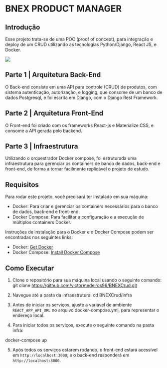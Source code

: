 # BNEX PRODUCT MANAGER

## Introdução

Esse projeto trata-se de uma POC (proof of concept), para integração e deploy de um CRUD utilizando as tecnologias Python/Django, React JS, e Docker.

<img src="https://static.vecteezy.com/system/resources/previews/019/629/263/original/cobra-icon-vector.jpg" >

## Parte 1 | Arquitetura Back-End

O Back-end consiste em uma API para controle (CRUD) de produtos, com sistema autenticação, autorização, e logging, que consome de um banco de dados Postgresql, e foi escrita em Django, com o Django Rest Framework.

## Parte 2 | Arquitetura Front-End

O Front-end foi criado com os frameworks React-js e Materialize CSS, e consome a API gerada pelo backend. 

## Parte 3 | Infraestrutura

Utilizando o orquestrador Docker compose, foi estruturada uma infraestrutura para gerenciar os containers de banco de dados, back-end e front-end, de forma a tornar facilmente replicável o projeto de estudo.

## Requisitos

Para rodar este projeto, você precisará ter instalado em sua máquina:

- Docker: Para criar e gerenciar os containers necessários para o banco de dados, back-end e front-end.
- Docker Compose: Para facilitar a configuração e a execução de múltiplos containers Docker.

Instruções de instalação para o Docker e o Docker Compose podem ser encontradas nos seguintes links:

- Docker: [Get Docker](https://docs.docker.com/get-docker/)
- Docker Compose: [Install Docker Compose](https://docs.docker.com/compose/install/)

## Como Executar

1. Clone o repositório para sua máquina local usando o seguinte comando: 
git clone https://github.com/victormedeiros96/BNEXCrud.git

2. Navegue até a pasta da infraestrutura:
cd  BNEXCrud/infra

3. Antes de iniciar os serviços, ajuste a variável de ambiente `REACT_APP_API_URL` no arquivo docker-compose.yml, para representar o endereço local.

4. Para iniciar todos os serviços, execute o seguinte comando na pasta infra:

docker-compose up

5. Após todos os serviços estarem rodando, o front-end estará acessível em `http://localhost:3000`, e o back-end responderá em `http://localhost:8000`.
